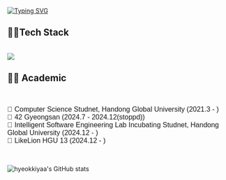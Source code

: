 
[![Typing SVG](https://readme-typing-svg.demolab.com?font=Rubik+Vinyl&weight=900&size=35&pause=1000&color=F7541F&width=435&lines=Welcome+to+hyeokkiyaa)](https://git.io/typing-svg)
 
<h2>🧑‍💻Tech Stack</h2>
<br/>
<img src="https://img.shields.io/badge/Java-007396?style=flat&logo=OpenJDK&logoColor=white"/>
<br/>

<h2>👨‍🎓 Academic</h2> <br />
<p style="font-family: Arial, sans-serif; font-size: 16px;">
🏫 Computer Science Studnet, Handong Global University (2021.3 - )<br />
🔢 42 Gyeongsan (2024.7 - 2024.12(stoppd)) <br />
📝 Intelligent Software Engineering Lab Incubating Studnet, Handong Global University (2024.12 - )<br />
🦁 LikeLion HGU 13 (2024.12 - ) </p><br />

![hyeokkiyaa's GitHub stats](https://github-readme-stats.vercel.app/api?username=hyeokkiyaa&show_icons=true&theme=radical)

